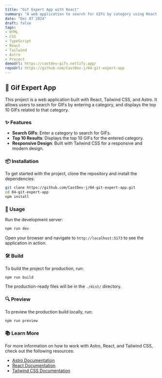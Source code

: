 ```yaml
---
title: "Gif Expert App with React"
summary: "A web application to search for GIFs by category using React and Tailwind CSS."
date: "Dec 07 2024"
draft: false
tags:
- HTML
- CSS
- TypeScript
- React
- Tailwind
- Astro
- Project
demoUrl: https://castdev-gifs.netlify.app/
repoUrl: https://github.com/CastDev-j/04-git-expert-app
---
```


## 🌟 Gif Expert App  

This project is a web application built with React, Tailwind CSS, and Astro. It allows users to search for GIFs by entering a category, and displays the top 10 GIFs related to that category.

### ✨ Features  

- **Search GIFs**: Enter a category to search for GIFs.  
- **Top 10 Results**: Displays the top 10 GIFs for the entered category.  
- **Responsive Design**: Built with Tailwind CSS for a responsive and modern design.  

### 📦 Installation  

To get started with the project, clone the repository and install the dependencies:

```sh
git clone https://github.com/CastDev-j/04-git-expert-app.git
cd 04-git-expert-app
npm install
```

### 🚀 Usage  

Run the development server:

```sh
npm run dev
```

Open your browser and navigate to `http://localhost:5173` to see the application in action.

### 🛠️ Build  

To build the project for production, run:

```sh
npm run build
```

The production-ready files will be in the `./dist/` directory.

### 🔍 Preview  

To preview the production build locally, run:

```sh
npm run preview
```

### 📚 Learn More  

For more information on how to work with Astro, React, and Tailwind CSS, check out the following resources:

- [Astro Documentation](https://docs.astro.build)  
- [React Documentation](https://reactjs.org/docs/getting-started.html)  
- [Tailwind CSS Documentation](https://tailwindcss.com/docs)  

